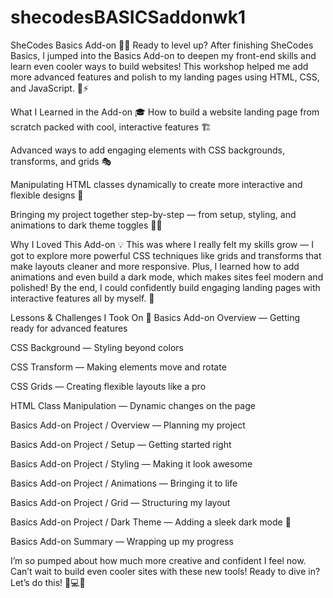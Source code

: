 # shecodesBASICSaddonwk1

SheCodes Basics Add-on 🌟🚀
Ready to level up? After finishing SheCodes Basics, I jumped into the Basics Add-on to deepen my front-end skills and learn even cooler ways to build websites! This workshop helped me add more advanced features and polish to my landing pages using HTML, CSS, and JavaScript. 🎨⚡

What I Learned in the Add-on 🎓
How to build a website landing page from scratch packed with cool, interactive features 🏗️

Advanced ways to add engaging elements with CSS backgrounds, transforms, and grids 🎭

Manipulating HTML classes dynamically to create more interactive and flexible designs 🎯

Bringing my project together step-by-step — from setup, styling, and animations to dark theme toggles 🌙✨

Why I Loved This Add-on 💡
This was where I really felt my skills grow — I got to explore more powerful CSS techniques like grids and transforms that make layouts cleaner and more responsive. Plus, I learned how to add animations and even build a dark mode, which makes sites feel modern and polished! By the end, I could confidently build engaging landing pages with interactive features all by myself. 🙌

Lessons & Challenges I Took On 🎒
Basics Add-on Overview — Getting ready for advanced features

CSS Background — Styling beyond colors

CSS Transform — Making elements move and rotate

CSS Grids — Creating flexible layouts like a pro

HTML Class Manipulation — Dynamic changes on the page

Basics Add-on Project / Overview — Planning my project

Basics Add-on Project / Setup — Getting started right

Basics Add-on Project / Styling — Making it look awesome

Basics Add-on Project / Animations — Bringing it to life

Basics Add-on Project / Grid — Structuring my layout

Basics Add-on Project / Dark Theme — Adding a sleek dark mode 🌙

Basics Add-on Summary — Wrapping up my progress

I’m so pumped about how much more creative and confident I feel now. Can’t wait to build even cooler sites with these new tools! Ready to dive in? Let’s do this! 🎉💻🔥

